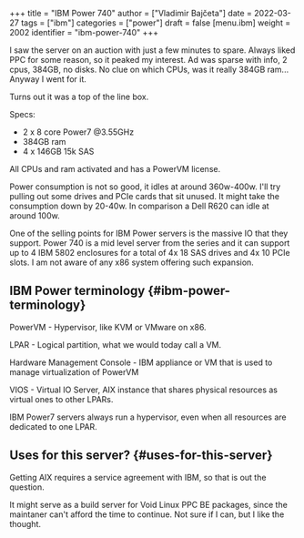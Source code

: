 +++
title = "IBM Power 740"
author = ["Vladimir Bajčeta"]
date = 2022-03-27
tags = ["ibm"]
categories = ["power"]
draft = false
[menu.ibm]
  weight = 2002
  identifier = "ibm-power-740"
+++

I saw the server on an auction with just a few minutes to spare. Always liked PPC for some reason, so it peaked my interest. Ad was sparse with info, 2 cpus, 384GB, no disks. No clue on which CPUs, was it really 384GB ram... Anyway I went for it.

Turns out it was a top of the line box.

Specs:

-   2 x 8 core Power7 @3.55GHz
-   384GB ram
-   4 x 146GB  15k SAS

All CPUs and ram activated and has a PowerVM license.

Power consumption is not so good, it idles at around 360w-400w. I'll try pulling out some drives and PCIe cards that sit unused. It might take the consumption down by 20-40w.
In comparison a Dell R620 can idle at around 100w.

One of the selling points for IBM Power servers is the massive IO that they support. Power 740 is a mid level server from the series and it can support up to 4 IBM 5802 enclosures for a total of 4x 18 SAS drives and 4x 10 PCIe slots. I am not aware of any x86 system offering such expansion.


## IBM Power terminology {#ibm-power-terminology}

PowerVM - Hypervisor, like KVM or VMware on x86.

LPAR - Logical partition, what we would today call a VM.

Hardware Management Console - IBM appliance or VM that is used to manage virtualization of PowerVM

VIOS - Virtual IO Server, AIX instance that shares physical resources as virtual ones to other LPARs.

IBM Power7 servers always run a hypervisor, even when all resources are dedicated to one LPAR.


## Uses for this server? {#uses-for-this-server}

Getting AIX requires a service agreement with IBM, so that is out the question.

It might serve as a build server for Void Linux PPC BE packages, since the maintaner can't afford the time to continue. Not sure if I can, but I like the thought.
